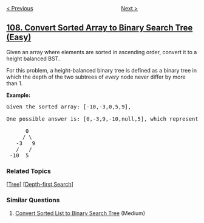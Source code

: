 <!--|This file generated by command(leetcode description); DO NOT EDIT.    |-->
<!--+----------------------------------------------------------------------+-->
<!--|@author    openset <openset.wang@gmail.com>                           |-->
<!--|@link      https://github.com/openset                                 |-->
<!--|@home      https://github.com/openset/leetcode                        |-->
<!--+----------------------------------------------------------------------+-->

[< Previous](https://github.com/openset/leetcode/tree/master/problems/binary-tree-level-order-traversal-ii "Binary Tree Level Order Traversal II")
　　　　　　　　　　　　　　　　
[Next >](https://github.com/openset/leetcode/tree/master/problems/convert-sorted-list-to-binary-search-tree "Convert Sorted List to Binary Search Tree")

## [108. Convert Sorted Array to Binary Search Tree (Easy)](https://leetcode.com/problems/convert-sorted-array-to-binary-search-tree "将有序数组转换为二叉搜索树")

<p>Given an array where elements are sorted in ascending order, convert it to a height balanced BST.</p>

<p>For this problem, a height-balanced binary tree is defined as a binary tree in which the depth of the two subtrees of <em>every</em> node never differ by more than 1.</p>

<p><strong>Example:</strong></p>

<pre>
Given the sorted array: [-10,-3,0,5,9],

One possible answer is: [0,-3,9,-10,null,5], which represents the following height balanced BST:

      0
     / \
   -3   9
   /   /
 -10  5
</pre>

### Related Topics
  [[Tree](https://github.com/openset/leetcode/tree/master/tag/tree/README.md)]
  [[Depth-first Search](https://github.com/openset/leetcode/tree/master/tag/depth-first-search/README.md)]

### Similar Questions
  1. [Convert Sorted List to Binary Search Tree](https://github.com/openset/leetcode/tree/master/problems/convert-sorted-list-to-binary-search-tree) (Medium)
